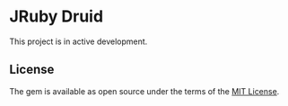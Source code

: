 # JRuby Druid

This project is in active development.


## License

The gem is available as open source under the terms of the [MIT License](http://opensource.org/licenses/MIT).

